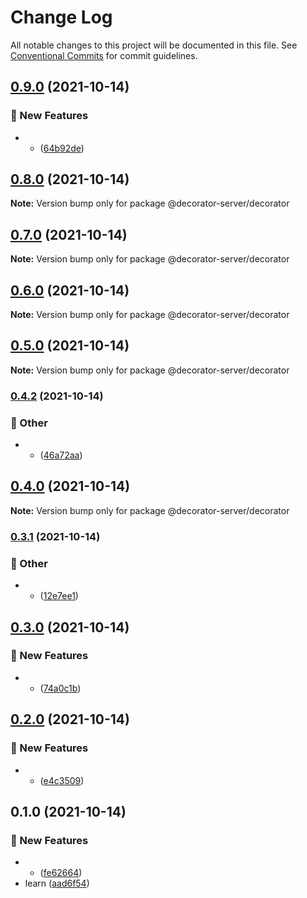 # Change Log

All notable changes to this project will be documented in this file.
See [Conventional Commits](https://conventionalcommits.org) for commit guidelines.

## [0.9.0](https://github.com/Link-X/simple-decorator/compare/v0.8.0...v0.9.0) (2021-10-14)


### :rocket: New Features

* - ([64b92de](https://github.com/Link-X/simple-decorator/commit/64b92deee99d5a6a35f43fef3428d3c505870b7e))



## [0.8.0](https://github.com/Link-X/simple-decorator/compare/v0.7.0...v0.8.0) (2021-10-14)

**Note:** Version bump only for package @decorator-server/decorator





## [0.7.0](https://github.com/Link-X/simple-decorator/compare/v0.6.0...v0.7.0) (2021-10-14)

**Note:** Version bump only for package @decorator-server/decorator





## [0.6.0](https://github.com/Link-X/simple-decorator/compare/v0.5.0...v0.6.0) (2021-10-14)

**Note:** Version bump only for package @decorator-server/decorator





## [0.5.0](https://github.com/Link-X/simple-decorator/compare/v0.4.2...v0.5.0) (2021-10-14)

**Note:** Version bump only for package @decorator-server/decorator





### [0.4.2](https://github.com/Link-X/simple-decorator/compare/v0.4.1...v0.4.2) (2021-10-14)


### :mega: Other

* - ([46a72aa](https://github.com/Link-X/simple-decorator/commit/46a72aa4657893c72d54c163632b97be0449efd2))



## [0.4.0](https://github.com/Link-X/simple-decorator/compare/v0.3.1...v0.4.0) (2021-10-14)

**Note:** Version bump only for package @decorator-server/decorator





### [0.3.1](https://github.com/Link-X/simple-decorator/compare/v0.3.0...v0.3.1) (2021-10-14)


### :mega: Other

* - ([12e7ee1](https://github.com/Link-X/simple-decorator/commit/12e7ee1d11633eb42ea623fbc25deefb89a2ac73))



## [0.3.0](https://github.com/Link-X/simple-decorator/compare/v0.2.0...v0.3.0) (2021-10-14)


### :rocket: New Features

* - ([74a0c1b](https://github.com/Link-X/simple-decorator/commit/74a0c1bb3144ababf1b1e24f554206f69d3d1829))



## [0.2.0](https://github.com/Link-X/simple-decorator/compare/v0.1.0...v0.2.0) (2021-10-14)


### :rocket: New Features

* - ([e4c3509](https://github.com/Link-X/simple-decorator/commit/e4c3509b0cebfa3cedd9ee45b23a437a00dfec54))



## 0.1.0 (2021-10-14)


### :rocket: New Features

* - ([fe62664](https://github.com/Link-X/simple-decorator/commit/fe626645dca80e72935221351ab473f56e63b865))
* learn ([aad6f54](https://github.com/Link-X/simple-decorator/commit/aad6f549ab53578b52a1586a3a89b88fd96cdc38))

